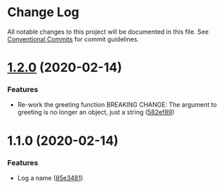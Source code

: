 # Change Log

All notable changes to this project will be documented in this file.
See [Conventional Commits](https://conventionalcommits.org) for commit guidelines.

# [1.2.0](https://github.com/a00783576/learn-independent-version-demo/compare/lib@1.1.0...lib@1.2.0) (2020-02-14)


### Features

* Re-work the greeting function BREAKING CHANGE: The argument to greeting is no longer an object, just a string ([582ef89](https://github.com/a00783576/learn-independent-version-demo/commit/582ef895738c9703c46930cf2af7b7e09cb7480c))





# 1.1.0 (2020-02-14)


### Features

* Log a name ([85e3481](https://github.com/a00783576/learn-independent-version-demo/commit/85e34811fc2e9f90fca97d2a431c88a2e8e90dc3))
